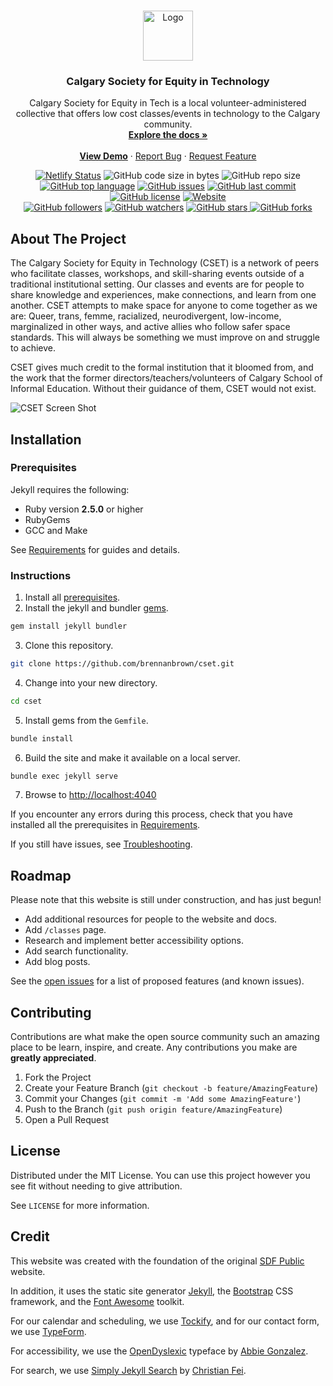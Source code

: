 <!-- PROJECT LOGO -->
<br />
<p align="center">
  <a href="https://github.com/brennanbrown/cset">
    <img src="https://i.postimg.cc/L43Twtbt/new-logo.png" alt="Logo" width="80" height="80">
  </a>

  <h3 align="center">Calgary Society for Equity in Technology</h3>

  <p align="center">
    Calgary Society for Equity in Tech is a local volunteer-administered collective that offers low cost classes/events in technology to the Calgary community.
    <br />
    <a href="https://github.com/brennanbrown/cset"><strong>Explore the docs »</strong></a>
    <br />
    <br />
    <strong><a href="https://cset.netlify.app">View Demo</a></strong>
    ·
    <a href="https://github.com/brennanbrown/cset/issues">Report Bug</a>
    ·
    <a href="https://github.com/brennanbrown/cset/issues">Request Feature</a>
  </p>
</p>

<!-- BADGES -->
<p align="center">
<a href="https://app.netlify.com/sites/cset/deploys"><img src="https://api.netlify.com/api/v1/badges/c2a6183f-a3d3-4262-b2d8-c560ac9bd776/deploy-status" alt="Netlify Status"></a>
<img alt="GitHub code size in bytes" src="https://img.shields.io/github/languages/code-size/brennanbrown/cset">
<img alt="GitHub repo size" src="https://img.shields.io/github/repo-size/brennanbrown/cset">
<a href="https://github.com/brennanbrown/cset/search?l=html"><img alt="GitHub top language" src="https://img.shields.io/github/languages/top/brennanbrown/cset"></a>
<a href="https://github.com/brennanbrown/cset/issues"><img alt="GitHub issues" src="https://img.shields.io/github/issues/brennanbrown/cset"></a>
<a href="https://github.com/brennanbrown/cset/commits/main"><img alt="GitHub last commit" src="https://img.shields.io/github/last-commit/brennanbrown/cset"></a>
<!-- <a href="https://app.fossa.com/projects/git%2Bgithub.com%2Fbrennanbrown%2Fcset?ref=badge_shield" alt="FOSSA Status"><img src="https://app.fossa.com/api/projects/git%2Bgithub.com%2Fbrennanbrown%2Fcset.svg?type=shield"/></a> -->
<a href="https://github.com/brennanbrown/cset/blob/main/LICENSE"><img alt="GitHub license" src="https://img.shields.io/github/license/brennanbrown/cset"></a>
<a href="https://cset.netlify.app"><img alt="Website" src="https://img.shields.io/website?down_color=red&down_message=Offline%21&label=Status&up_color=darkgreen&up_message=Online%21&url=https%3A%2F%2Fcset.netlify.app"></a>
<br />
<a href="https://github.com/brennanbrown?tab=followers"><img alt="GitHub followers" src="https://img.shields.io/github/followers/brennanbrown?label=Follow%20Me%21&style=social"></a>
<a href="https://github.com/brennanbrown/cset/watchers"><img alt="GitHub watchers" src="https://img.shields.io/github/watchers/brennanbrown/cset?label=Watch%21&style=social"></a>
<a href="https://github.com/brennanbrown/cset/stargazers"><img alt="GitHub stars" src="https://img.shields.io/github/stars/brennanbrown/cset?label=Star%21&style=social"> </a>
<a href="https://github.com/brennanbrown/cset/network/members"><img alt="GitHub forks"src="https://img.shields.io/github/forks/brennanbrown/cset?label=Fork%21&style=social"></a>
</p>

<!-- ABOUT THE PROJECT -->

## About The Project

The Calgary Society for Equity in Technology (CSET) is a network of peers who facilitate classes, workshops, and skill-sharing events outside of a traditional institutional setting. Our classes and events are for people to share knowledge and experiences, make connections, and learn from one another. CSET attempts to make space for anyone to come together as we are: Queer, trans, femme, racialized, neurodivergent, low-income, marginalized in other ways, and active allies who follow safer space standards. This will always be something we must improve on and struggle to achieve.

CSET gives much credit to the formal institution that it bloomed from, and the work that the former directors/teachers/volunteers of Calgary School of Informal Education. Without their guidance of them, CSET would not exist.

![CSET Screen Shot](https://i.postimg.cc/6qCdXvwG/screenshot.jpg)

<!-- ### Features -->

## Installation

### Prerequisites

Jekyll requires the following:

- Ruby version **2.5.0** or higher
- RubyGems
- GCC and Make

See [Requirements](https://jekyllrb.com/docs/installation/#requirements) for guides and details.

### Instructions

1. Install all [prerequisites](https://jekyllrb.com/docs/installation/).
2. Install the jekyll and bundler [gems](https://jekyllrb.com/docs/ruby-101/#gems).

```bash
gem install jekyll bundler
```

3. Clone this repository.

```bash
git clone https://github.com/brennanbrown/cset.git
```

4. Change into your new directory.

```bash
cd cset
```

5. Install gems from the `Gemfile`.

```bash
bundle install
```

6. Build the site and make it available on a local server.

```bash
bundle exec jekyll serve
```

7. Browse to [http://localhost:4040](http://localhost:4040)

If you encounter any errors during this process, check that you have installed all the prerequisites in [Requirements](https://jekyllrb.com/docs/installation/#requirements).

If you still have issues, see [Troubleshooting](https://jekyllrb.com/docs/troubleshooting/#configuration-problems).

<!-- ROADMAP -->

## Roadmap

Please note that this website is still under construction, and has just begun!

- Add additional resources for people to the website and docs.
- Add `/classes` page.
- Research and implement better accessibility options.
- Add search functionality.
- Add blog posts.

See the [open issues](https://github.com/othneildrew/Best-README-Template/issues) for a list of proposed features (and known issues).

<!-- CONTRIBUTING -->

## Contributing

Contributions are what make the open source community such an amazing place to be learn, inspire, and create. Any contributions you make are **greatly appreciated**.

1. Fork the Project
2. Create your Feature Branch (`git checkout -b feature/AmazingFeature`)
3. Commit your Changes (`git commit -m 'Add some AmazingFeature'`)
4. Push to the Branch (`git push origin feature/AmazingFeature`)
5. Open a Pull Request

<!-- LICENSE -->

## License

Distributed under the MIT License. You can use this project however you see fit without needing to give attribution.

See `LICENSE` for more information.

<!-- ## Resources -->

## Credit

This website was created with the foundation of the original [SDF Public](http://cset.sdf.org/) website.

In addition, it uses the static site generator [Jekyll](https://jekyllrb.com/), the [Bootstrap](https://getbootstrap.com/) CSS framework, and the [Font Awesome](https://fontawesome.com/) toolkit.

For our calendar and scheduling, we use [Tockify](https://tockify.com/), and for our contact form, we use [TypeForm](https://www.typeform.com/).

For accessibility, we use the [OpenDyslexic](https://opendyslexic.org) typeface by [Abbie Gonzalez](https://github.com/antijingoist/opendyslexic).

For search, we use [Simply Jekyll Search](https://github.com/christian-fei/Simple-Jekyll-Search) by [Christian Fei](https://github.com/christian-fei).
